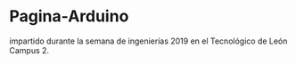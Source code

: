 # Pagina-Arduino
 impartido durante la semana de ingenierías 2019 en el Tecnológico de León Campus 2.
